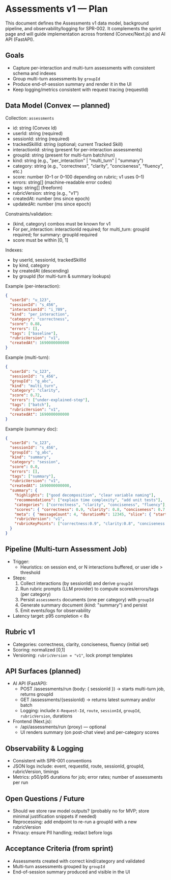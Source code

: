 # Assessments v1 — Plan

This document defines the Assessments v1 data model, background pipeline, and observability/logging for SPR-002. It complements the sprint page and will guide implementation across frontend (Convex/Next.js) and AI API (FastAPI).

## Goals
- Capture per-interaction and multi-turn assessments with consistent schema and indexes
- Group multi-turn assessments by `groupId`
- Produce end-of-session summary and render it in the UI
- Keep logging/metrics consistent with request tracing (requestId)

## Data Model (Convex — planned)
Collection: `assessments`
- id: string (Convex Id)
- userId: string (required)
- sessionId: string (required)
- trackedSkillId: string (optional; current Tracked Skill)
- interactionId: string (present for per-interaction assessments)
- groupId: string (present for multi-turn batch/run)
- kind: string (e.g., "per_interaction" | "multi_turn" | "summary")
- category: string (e.g., "correctness", "clarity", "conciseness", "fluency", etc.)
- score: number (0–1 or 0–100 depending on rubric; v1 uses 0–1)
- errors: string[] (machine-readable error codes)
- tags: string[] (freeform)
- rubricVersion: string (e.g., "v1")
- createdAt: number (ms since epoch)
- updatedAt: number (ms since epoch)

Constraints/validation:
- (kind, category) combos must be known for v1
- For per_interaction: interactionId required; for multi_turn: groupId required; for summary: groupId required
- score must be within [0, 1]

Indexes:
- by userId, sessionId, trackedSkillId
- by kind, category
- by createdAt (descending)
- by groupId (for multi-turn & summary lookups)

Example (per-interaction):
```json
{
  "userId": "u_123",
  "sessionId": "s_456",
  "interactionId": "i_789",
  "kind": "per_interaction",
  "category": "correctness",
  "score": 0.88,
  "errors": [],
  "tags": ["baseline"],
  "rubricVersion": "v1",
  "createdAt": 1690000000000
}
```

Example (multi-turn):
```json
{
  "userId": "u_123",
  "sessionId": "s_456",
  "groupId": "g_abc",
  "kind": "multi_turn",
  "category": "clarity",
  "score": 0.72,
  "errors": ["under-explained-step"],
  "tags": ["batch"],
  "rubricVersion": "v1",
  "createdAt": 1690000000000
}
```

Example (summary doc):
```json
{
  "userId": "u_123",
  "sessionId": "s_456",
  "groupId": "g_abc",
  "kind": "summary",
  "category": "session",
  "score": 0.0,
  "errors": [],
  "tags": ["summary"],
  "rubricVersion": "v1",
  "createdAt": 1690000000000,
  "summary": {
    "highlights": ["good decomposition", "clear variable naming"],
    "recommendations": ["explain time complexity", "add unit tests"],
    "categories": ["correctness", "clarity", "conciseness", "fluency"],
    "scores": { "correctness": 0.9, "clarity": 0.8, "conciseness": 0.7, "fluency": 0.85 },
    "meta": { "messageCount": 4, "durationMs": 12345, "slice": { "startIndex": 0, "endIndex": 3 } },
    "rubricVersion": "v1",
    "rubricKeyPoints": ["correctness:0.9", "clarity:0.8", "conciseness:0.7", "fluency:0.85"]
  }
}
```

## Pipeline (Multi-turn Assessment Job)
- Trigger: 
  - Heuristics: on session end, or N interactions buffered, or user idle > threshold
- Steps:
  1) Collect interactions (by sessionId) and derive `groupId`
  2) Run rubric prompts (LLM provider) to compute scores/errors/tags (per category)
  3) Persist `assessments` documents (one per category) with `groupId`
  4) Generate summary document (kind: "summary") and persist
  5) Emit events/logs for observability
- Latency target: p95 completion < 8s

## Rubric v1
- Categories: correctness, clarity, conciseness, fluency (initial set)
- Scoring: normalized [0,1]
- Versioning: `rubricVersion = "v1"`, lock prompt templates

## API Surfaces (planned)
- AI API (FastAPI):
  - POST /assessments/run (body: { sessionId }) → starts multi-turn job, returns groupId
  - GET /assessments/{sessionId} → returns latest summary and/or batch
  - Logging: include `X-Request-Id`, `route`, `sessionId`, `groupId`, `rubricVersion`, durations
- Frontend (Next.js):
  - /api/assessments/run (proxy) — optional
  - UI renders summary (on post-chat view) and per-category scores

## Observability & Logging
- Consistent with SPR-001 conventions
- JSON logs include: event, requestId, route, sessionId, groupId, rubricVersion, timings
- Metrics: p50/p95 durations for job; error rates; number of assessments per run

## Open Questions / Future
- Should we store raw model outputs? (probably no for MVP; store minimal justification snippets if needed)
- Reprocessing: add endpoint to re-run a groupId with a new rubricVersion
- Privacy: ensure PII handling; redact before logs

## Acceptance Criteria (from sprint)
- Assessments created with correct kind/category and validated
- Multi-turn assessments grouped by `groupId`
- End-of-session summary produced and visible in the UI
